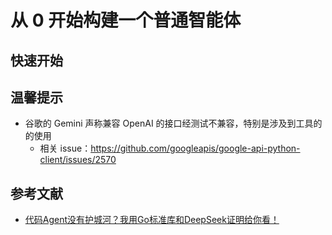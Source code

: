 # 从 0 开始构建一个普通智能体

## 快速开始

## 温馨提示
- 谷歌的 Gemini 声称兼容 OpenAI 的接口经测试不兼容，特别是涉及到工具的的使用
  - 相关 issue：https://github.com/googleapis/google-api-python-client/issues/2570

## 参考文献
- [代码Agent没有护城河？我用Go标准库和DeepSeek证明给你看！](https://mp.weixin.qq.com/s/bxKJxHXq0AYbFnXJXHJRsg)
